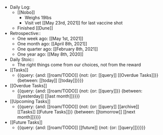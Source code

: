 - Daily Log:
    - [[Nobo]]
        - Weighs 19lbs
        - Visit vet [[May 23rd, 2021]] for last vaccine shot
    - Finished [[Dune]]
- Retrospective::
    - One week ago: [[May 1st, 2021]]
    - One month ago: [[April 8th, 2021]]
    - One quarter ago: [[February 8th, 2021]]
    - One year ago: [[May 8th, 2020]]
- Daily Stoic::
    - The right things come from our choices, not from the reward
- [[Tasks]]
    - {{query: {and: [[roam/TODO]] {not: {or: [[query]] [[Overdue Tasks]]}} {between: [[today]] [[today]]}}}}
- [[Overdue Tasks]]
    - {{query: {and: [[roam/TODO]] {not: {or: [[query]]}} {between: [[yesterday]] [[last month]]}}}}
- [[Upcoming Tasks]]
    - {{query: {and: [[roam/TODO]] {not: {or: [[query]] [[archive]] [[Tasks]] [[Future Tasks]]}} {between: [[tomorrow]] [[next month]]}}}}
- [[Future Tasks]]
    - {{query: {and: [[roam/TODO]] [[future]] {not: {or: [[query]]}}}}}
